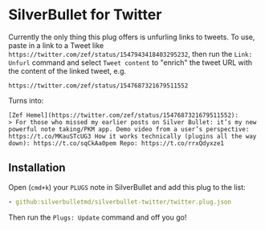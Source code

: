 # SilverBullet for Twitter
Currently the only thing this plug offers is unfurling links to tweets. To use, paste in a link to a Tweet like `https://twitter.com/zef/status/1547943418403295232`, then run the `Link: Unfurl` command and select `Tweet content` to "enrich" the tweet URL with the content of the linked tweet, e.g.

    https://twitter.com/zef/status/1547687321679511552

Turns into:

    [Zef Hemel](https://twitter.com/zef/status/1547687321679511552):
    > For those who missed my earlier posts on Silver Bullet: it’s my new powerful note taking/PKM app. Demo video from a user’s perspective: https://t.co/MKauSTcUG3 How it works technically (plugins all the way down): https://t.co/sqCkAa0pem Repo: https://t.co/rrxQdyxze1

## Installation

Open (`cmd+k`) your `PLUGS` note in SilverBullet and add this plug to the list:

```yaml
- github:silverbulletmd/silverbullet-twitter/twitter.plug.json
```

Then run the `Plugs: Update` command and off you go!
